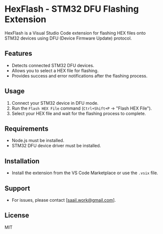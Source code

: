 # HexFlash - STM32 DFU Flashing Extension

HexFlash is a Visual Studio Code extension for flashing HEX files onto STM32 devices using DFU (Device Firmware Update) protocol.

## Features
- Detects connected STM32 DFU devices.
- Allows you to select a HEX file for flashing.
- Provides success and error notifications after the flashing process.

## Usage
1. Connect your STM32 device in DFU mode.
2. Run the `Flash HEX File` command (`Ctrl+Shift+P` → "Flash HEX File").
3. Select your HEX file and wait for the flashing process to complete.

## Requirements
- Node.js must be installed.
- STM32 DFU device driver must be installed.

## Installation
- Install the extension from the VS Code Marketplace or use the `.vsix` file.

## Support
- For issues, please contact [saail.work@gmail.com].

## License
MIT
